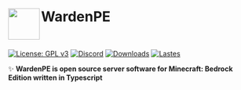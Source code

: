 <h1>WardenPE<img src="https://my.mcpedl.com/storage/addons/5650/images/warden-concept-addon_2.gif" height="64"" align="left"></img></h1><br/>
  
[![License: GPL v3](https://img.shields.io/badge/License-GPL%20v3-blue.svg)](LICENSE)
[![Discord](https://img.shields.io/discord/1098575908064997557?label=discord&color=7289DA&logo=discord)](https://discord.gg/5PzMkyK)
[![Downloads](https://img.shields.io/github/downloads/Optitech-Team/WardenPE/total?label=downloads%40total)](https://github.com/Optitech-Team/WardenPE/releases)
[![Lastes](https://img.shields.io/github/downloads/Optitech-Team/WardenPE/latest/total?sort=semver)](https://github.com/Optitech-Team/WardenPE/releases/latest)
  
 ✨ **WardenPE is open source server software for Minecraft: Bedrock Edition written in Typescript**
</div>
  
  
